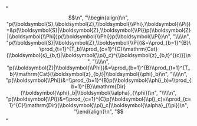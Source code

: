    "$$\n",
    "\\begin{align}\n",
    "p(\\boldsymbol{S},\\boldsymbol{Z},\\boldsymbol{\\Phi},\\boldsymbol{\\Pi})=&p(\\boldsymbol{S}|\\boldsymbol{Z},\\boldsymbol{\\Pi})p(\\boldsymbol{Z}|\\boldsymbol{\\Phi})p(\\boldsymbol{\\Phi})p(\\boldsymbol{\\Pi})\n",
    "\\\\\n",
    "p(\\boldsymbol{S}|\\boldsymbol{Z},\\boldsymbol{\\Pi})&=\\prod_{b=1}^{B}\\prod_{t=1}^{T_b}\\prod_{c=1}^{C}\\mathrm{Cat}(\\boldsymbol{s}_{b,t}|\\boldsymbol{\\pi}_c)^{\\boldsymbol{z}_{b,t}^{(c)}}\n",
    "\\\\\n",
    "p(\\boldsymbol{Z}|\\boldsymbol{\\Phi})&=\\prod_{b=1}^{B}\\prod_{t=1}^{T_b}\\mathrm{Cat}(\\boldsymbol{z}_{b,t}|\\boldsymbol{\\phi}_b)\n",
    "\\\\\n",
    "p(\\boldsymbol{\\Phi})&=\\prod_{b=1}^{B}p(\\boldsymbol{\\phi}_b)=\\prod_{b=1}^{B}\\mathrm{Dir}(\\boldsymbol{\\phi}_b|\\boldsymbol{\\alpha}_{\\phi})\n",
    "\\\\\n",
    "p(\\boldsymbol{\\Pi})&=\\prod_{c=1}^{C}p(\\boldsymbol{\\pi}_c)=\\prod_{c=1}^{C}\\mathrm{Dir}(\\boldsymbol{\\pi}_c|\\boldsymbol{\\alpha}_{\\pi})\n",
    "\\end{align}\n",
    "$$"
